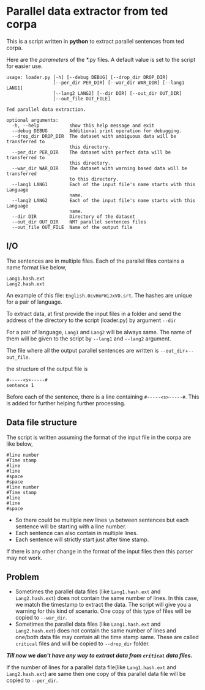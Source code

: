# Parallel data extractor from ted corpa


This is a script written in **python** to extract parallel sentences from ted corpa.

Here are the *parameters* of the *.py files. A default value is set to the script for easier use. 


```
usage: loader.py [-h] [--debug DEBUG] [--drop_dir DROP_DIR]
                 [--per_dir PER_DIR] [--war_dir WAR_DIR] [--lang1 LANG1]
                 [--lang2 LANG2] [--dir DIR] [--out_dir OUT_DIR]
                 [--out_file OUT_FILE]

Ted parallel data extraction.

optional arguments:
  -h, --help           show this help message and exit
  --debug DEBUG        Additional print operation for debugging.
  --drop_dir DROP_DIR  The dataset with ambiguous data will be transferred to
                       this directory.
  --per_dir PER_DIR    The dataset with perfect data will be transferred to
                       this directory.
  --war_dir WAR_DIR    The dataset with warning based data will be transferred
                       to this directory.
  --lang1 LANG1        Each of the input file's name starts with this Language
                       name.
  --lang2 LANG2        Each of the input file's name starts with this Language
                       name.
  --dir DIR            Directory of the dataset
  --out_dir OUT_DIR    NMT parallel sentences files
  --out_file OUT_FILE  Name of the output file
```


## I/O


The sentences are in multiple files. Each of the parallel files contains a name format like below,

```
Lang1.hash.ext
Lang2.hash.ext
```

An example of this file: `English.0cvHoFWiJxVO.srt`.
The hashes are unique for a pair of language. 

To extract data, at first provide the input files in a folder and send the address of the directory to the script (loader.py) by argument `--dir`

For a pair of language, `Lang1` and `Lang2` will be always same. The name of them will be given to the script by `--lang1` and `--lang2` argument. 

The file where all the output parallel sentences are written is `--out_dir`+`--out_file`.

the structure of the output file is
```
#-----<s>-----#
sentence 1
```
Before each of the sentence, there is a line containing `#-----<s>-----#`. This is added for further helping further processing. 

## Data file structure


The script is written assuming the format of the input file in the corpa are like below,
```
#line number
#Time stamp
#line
#line
#space
#space
#line number
#Time stamp
#line
#line
#space
```
* So there could be multiple new lines `\n` between sentences but each sentence will be starting with a line number. 
* Each sentence can also contain in multiple lines. 
* Each sentence will strictly start just after time stamp.

If there is any other change in the format of the input files then this parser may not work.

## Problem


* Sometimes the parallel data files (like `Lang1.hash.ext` and `Lang2.hash.ext`) does not contain the same number of lines. In this case, we match the timestamp to extract the data. The script will give you a warning for this kind of scenario. One copy of this type of files will be copied to `--war_dir`.
* Sometimes the parallel data files (like `Lang1.hash.ext` and `Lang2.hash.ext`) does not contain the same number of lines and one/both data file may contain all the time stamp same. These are called `critical` files and will be copied to `--drop_dir` folder.

***Till now we don't have any way to extract data from `critical` data files.***

If the number of lines for a parallel data file(like `Lang1.hash.ext` and `Lang2.hash.ext`) are same then one copy of this parallel data file will be copied to `--per_dir`.
